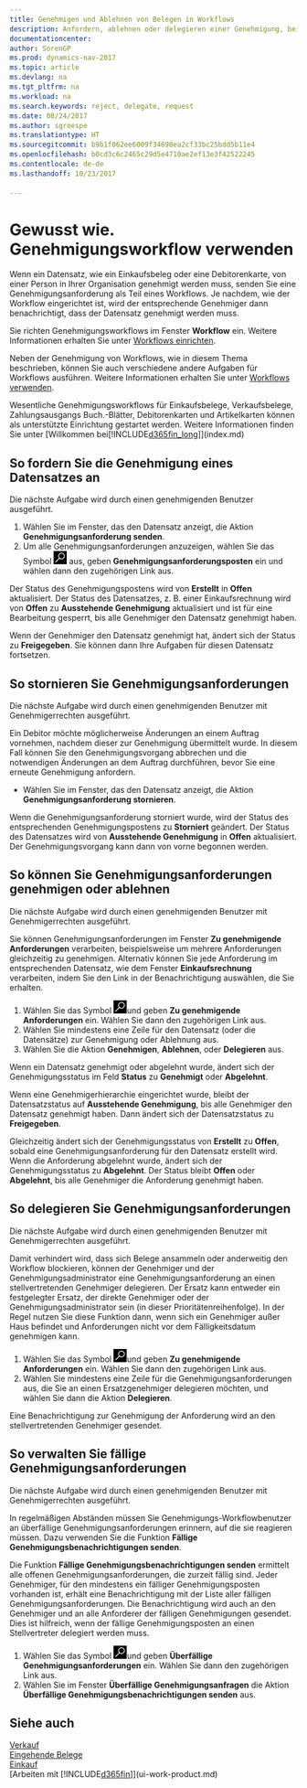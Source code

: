 ```yaml
---
title: Genehmigen und Ablehnen von Belegen in Workflows
description: Anfordern, ablehnen oder delegieren einer Genehmigung, beispielsweise einen Einkaufs- oder Verkaufsbeleg, als Teil eines Workflows.
documentationcenter: 
author: SorenGP
ms.prod: dynamics-nav-2017
ms.topic: article
ms.devlang: na
ms.tgt_pltfrm: na
ms.workload: na
ms.search.keywords: reject, delegate, request
ms.date: 08/24/2017
ms.author: sgroespe
ms.translationtype: HT
ms.sourcegitcommit: b9b1f062ee6009f34698ea2cf33bc25bdd5b11e4
ms.openlocfilehash: b0cd3c6c2465c29d5e4710ae2ef13e3f42522245
ms.contentlocale: de-de
ms.lasthandoff: 10/23/2017

---
```

# <a name="how-to-use-approval-workflows"></a>Gewusst wie. Genehmigungsworkflow verwenden
Wenn ein Datensatz, wie ein Einkaufsbeleg oder eine Debitorenkarte, von einer Person in Ihrer Organisation genehmigt werden muss, senden Sie eine Genehmigungsanforderung als Teil eines Workflows. Je nachdem, wie der Workflow eingerichtet ist, wird der entsprechende Genehmiger dann benachrichtigt, dass der Datensatz genehmigt werden muss.

Sie richten Genehmigungsworkflows im Fenster **Workflow** ein. Weitere Informationen erhalten Sie unter [Workflows einrichten](across-set-up-workflows.md).

Neben der Genehmigung von Workflows, wie in diesem Thema beschrieben, können Sie auch verschiedene andere Aufgaben für Workflows ausführen. Weitere Informationen erhalten Sie unter [Workflows verwenden](across-use-workflows.md).

Wesentliche Genehmigungsworkflows für Einkaufsbelege, Verkaufsbelege, Zahlungsausgangs Buch.-Blätter, Debitorenkarten und Artikelkarten können als unterstützte Einrichtung gestartet werden. Weitere Informationen finden Sie unter [Willkommen bei[!INCLUDE[d365fin_long](includes/d365fin_long_md.md)]](index.md)

## <a name="to-request-approval-of-a-record"></a>So fordern Sie die Genehmigung eines Datensatzes an
Die nächste Aufgabe wird durch einen genehmigenden Benutzer ausgeführt.

1. Wählen Sie im Fenster, das den Datensatz anzeigt, die Aktion **Genehmigungsanforderung senden**.
2. Um alle Genehmigungsanforderungen anzuzeigen, wählen Sie das Symbol ![Nach Seite oder Bericht suchen](media/ui-search/search_small.png "Nach Seite oder Bericht suchen") aus, geben **Genehmigungsanforderungsposten** ein und wählen dann den zugehörigen Link aus.  

Der Status des Genehmigungspostens wird von **Erstellt** in **Offen** aktualisiert. Der Status des Datensatzes, z. B. einer Einkaufsrechnung wird von **Offen** zu **Ausstehende Genehmigung** aktualisiert und ist für eine Bearbeitung gesperrt, bis alle Genehmiger den Datensatz genehmigt haben.

Wenn der Genehmiger den Datensatz genehmigt hat, ändert sich der Status zu **Freigegeben**. Sie können dann Ihre Aufgaben für diesen Datensatz fortsetzen.

## <a name="to-cancel-requests-for-approval"></a>So stornieren Sie Genehmigungsanforderungen
Die nächste Aufgabe wird durch einen genehmigenden Benutzer mit Genehmigerrechten ausgeführt.

Ein Debitor möchte möglicherweise Änderungen an einem Auftrag vornehmen, nachdem dieser zur Genehmigung übermittelt wurde. In diesem Fall können Sie den Genehmigungsvorgang abbrechen und die notwendigen Änderungen an dem Auftrag durchführen, bevor Sie eine erneute Genehmigung anfordern.

- Wählen Sie im Fenster, das den Datensatz anzeigt, die Aktion **Genehmigungsanforderung stornieren**.

Wenn die Genehmigungsanforderung storniert wurde, wird der Status des entsprechenden Genehmigungspostens zu **Storniert** geändert. Der Status des Datensatzes wird von **Ausstehende Genehmigung** in **Offen** aktualisiert. Der Genehmigungsvorgang kann dann von vorne begonnen werden.

## <a name="to-approve-or-reject-requests-for-approval"></a>So können Sie Genehmigungsanforderungen genehmigen oder ablehnen
Die nächste Aufgabe wird durch einen genehmigenden Benutzer mit Genehmigerrechten ausgeführt.

Sie können Genehmigungsanforderungen im Fenster **Zu genehmigende Anforderungen** verarbeiten, beispielsweise um mehrere Anforderungen gleichzeitig zu genehmigen. Alternativ können Sie jede Anforderung im entsprechenden Datensatz, wie dem Fenster **Einkaufsrechnung** verarbeiten, indem Sie den Link in der Benachrichtigung auswählen, die Sie erhalten.

1. Wählen Sie das Symbol ![Nach Seite oder Bericht suchen ](media/ui-search/search_small.png "Nach Seite oder Bericht suche")und geben **Zu genehmigende Anforderungen** ein. Wählen Sie dann den zugehörigen Link aus.
2. Wählen Sie mindestens eine Zeile für den Datensatz (oder die Datensätze) zur Genehmigung oder Ablehnung aus.
3. Wählen Sie die Aktion **Genehmigen**, **Ablehnen**, oder **Delegieren** aus.

Wenn ein Datensatz genehmigt oder abgelehnt wurde, ändert sich der Genehmigungsstatus im Feld **Status** zu **Genehmigt** oder **Abgelehnt**.

Wenn eine Genehmigerhierarchie eingerichtet wurde, bleibt der Datensatzstatus auf **Ausstehende Genehmigung**, bis alle Genehmiger den Datensatz genehmigt haben. Dann ändert sich der Datensatzstatus zu **Freigegeben**.

Gleichzeitig ändert sich der Genehmigungsstatus von **Erstellt** zu **Offen**, sobald eine Genehmigungsanforderung für den Datensatz erstellt wird. Wenn die Anforderung abgelehnt wurde, ändert sich der Genehmigungsstatus zu **Abgelehnt**. Der Status bleibt **Offen** oder **Abgelehnt**, bis alle Genehmiger die Anforderung genehmigt haben.

## <a name="to-delegate-requests-for-approval"></a>So delegieren Sie Genehmigungsanforderungen
Die nächste Aufgabe wird durch einen genehmigenden Benutzer mit Genehmigerrechten ausgeführt.

Damit verhindert wird, dass sich Belege ansammeln oder anderweitig den Workflow blockieren, können der Genehmiger und der Genehmigungsadministrator eine Genehmigungsanforderung an einen stellvertretenden Genehmiger delegieren. Der Ersatz kann entweder ein festgelegter Ersatz, der direkte Genehmiger oder der Genehmigungsadministrator sein (in dieser Prioritätenreihenfolge). In der Regel nutzen Sie diese Funktion dann, wenn sich ein Genehmiger außer Haus befindet und Anforderungen nicht vor dem Fälligkeitsdatum genehmigen kann.

1. Wählen Sie das Symbol ![Nach Seite oder Bericht suchen ](media/ui-search/search_small.png "Nach Seite oder Bericht suche")und geben **Zu genehmigende Anforderungen** ein. Wählen Sie dann den zugehörigen Link aus.
2. Wählen Sie mindestens eine Zeile für die Genehmigungsanforderungen aus, die Sie an einen Ersatzgenehmiger delegieren möchten, und wählen Sie dann die Aktion **Delegieren**.

Eine Benachrichtigung zur Genehmigung der Anforderung wird an den stellvertretenden Genehmiger gesendet.

## <a name="to-manage-overdue-approval-requests"></a>So verwalten Sie fällige Genehmigungsanforderungen
Die nächste Aufgabe wird durch einen genehmigenden Benutzer mit Genehmigerrechten ausgeführt.

In regelmäßigen Abständen müssen Sie Genehmigungs-Workflowbenutzer an überfällige Genehmigungsanforderungen erinnern, auf die sie reagieren müssen. Dazu verwenden Sie die Funktion **Fällige Genehmigungsbenachrichtigungen senden**.

Die Funktion **Fällige Genehmigungsbenachrichtigungen senden** ermittelt alle offenen Genehmigungsanforderungen, die zurzeit fällig sind. Jeder Genehmiger, für den mindestens ein fälliger Genehmigungsposten vorhanden ist, erhält eine Benachrichtigung mit der Liste aller fälligen Genehmigungsanforderungen. Die Benachrichtigung wird auch an den Genehmiger und an alle Anforderer der fälligen Genehmigungen gesendet. Dies ist hilfreich, wenn der fällige Genehmigungsposten an einen Stellvertreter delegiert werden muss.

1. Wählen Sie das Symbol ![Nach Seite oder Bericht suchen ](media/ui-search/search_small.png "Nach Seite oder Bericht suche")und geben **Überfällige Genehmigungsanforderungen** ein. Wählen Sie dann den zugehörigen Link aus.
2. Wählen Sie im Fenster **Überfällige Genehmigungsanfragen** die Aktion **Überfällige Genehmigungsbenachrichtigungen senden** aus.

## <a name="see-also"></a>Siehe auch
[Verkauf](sales-manage-sales.md)    
[Eingehende Belege](across-income-documents.md)  
[Einkauf](purchasing-manage-purchasing.md)  
[Arbeiten mit [!INCLUDE[d365fin](includes/d365fin_md.md)]](ui-work-product.md)

